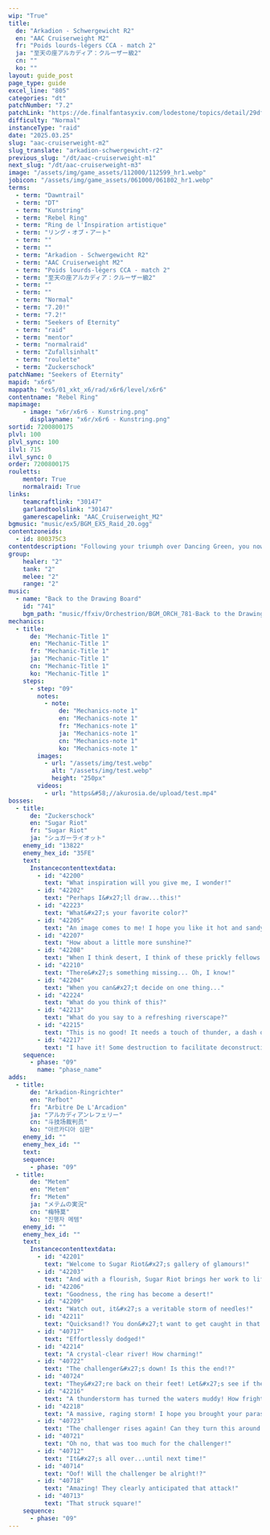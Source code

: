 ```yaml
---
wip: "True"
title:
  de: "Arkadion - Schwergewicht R2"
  en: "AAC Cruiserweight M2"
  fr: "Poids lourds-légers CCA - match 2"
  ja: "至天の座アルカディア：クルーザー級2"
  cn: ""
  ko: ""
layout: guide_post
page_type: guide
excel_line: "805"
categories: "dt"
patchNumber: "7.2"
patchLink: "https://de.finalfantasyxiv.com/lodestone/topics/detail/29df2420843d6d5efb9708a043a2b461488fa2b5"
difficulty: "Normal"
instanceType: "raid"
date: "2025.03.25"
slug: "aac-cruiserweight-m2"
slug_translate: "arkadion-schwergewicht-r2"
previous_slug: "/dt/aac-cruiserweight-m1"
next_slug: "/dt/aac-cruiserweight-m3"
image: "/assets/img/game_assets/112000/112599_hr1.webp"
jobicon: "/assets/img/game_assets/061000/061802_hr1.webp"
terms:
  - term: "Dawntrail"
  - term: "DT"
  - term: "Kunstring"
  - term: "Rebel Ring"
  - term: "Ring de l'Inspiration artistique"
  - term: "リング・オブ・アート"
  - term: ""
  - term: ""
  - term: "Arkadion - Schwergewicht R2"
  - term: "AAC Cruiserweight M2"
  - term: "Poids lourds-légers CCA - match 2"
  - term: "至天の座アルカディア：クルーザー級2"
  - term: ""
  - term: ""
  - term: "Normal"
  - term: "7.20!"
  - term: "7.2!"
  - term: "Seekers of Eternity"
  - term: "raid"
  - term: "mentor"
  - term: "normalraid"
  - term: "Zufallsinhalt"
  - term: "roulette"
  - term: "Zuckerschock"
patchName: "Seekers of Eternity"
mapid: "x6r6"
mappath: "ex5/01_xkt_x6/rad/x6r6/level/x6r6"
contentname: "Rebel Ring"
mapimage:
    - image: "x6r/x6r6 - Kunstring.png"
      displayname: "x6r/x6r6 - Kunstring.png"
sortid: 7200800175
plvl: 100
plvl_sync: 100
ilvl: 715
ilvl_sync: 0
order: 7200800175
rouletts:
    mentor: True
    normalraid: True
links:
    teamcraftlink: "30147"
    garlandtoolslink: "30147"
    gamerescapelink: "AAC_Cruiserweight_M2"
bgmusic: "music/ex5/BGM_EX5_Raid_20.ogg"
contentzoneids:
  - id: 800375C3
contentdescription: "Following your triumph over Dancing Green, you now prepare to engage your next opponent, Sugar Riot. A rebellious artist who utilizes the soul of a pudding, she manifests her imaginings with an augmented palette, devastating her foes with beautiful brutality. One can only wonder, in the art of war, will the unstoppable upstart be able to keep up with this visionary?"
group:
    healer: "2"
    tank: "2"
    melee: "2"
    range: "2"
music:
  - name: "Back to the Drawing Board"
    id: "741"
    bgm_path: "music/ffxiv/Orchestrion/BGM_ORCH_781-Back to the Drawing Board.ogg"
mechanics:
  - title:
      de: "Mechanic-Title 1"
      en: "Mechanic-Title 1"
      fr: "Mechanic-Title 1"
      ja: "Mechanic-Title 1"
      cn: "Mechanic-Title 1"
      ko: "Mechanic-Title 1"
    steps:
      - step: "09"
        notes:
          - note:
              de: "Mechanics-note 1"
              en: "Mechanics-note 1"
              fr: "Mechanics-note 1"
              ja: "Mechanics-note 1"
              cn: "Mechanics-note 1"
              ko: "Mechanics-note 1"
        images:
          - url: "/assets/img/test.webp"
            alt: "/assets/img/test.webp"
            height: "250px"
        videos:
          - url: "https&#58;//akurosia.de/upload/test.mp4"
bosses:
  - title:
      de: "Zuckerschock"
      en: "Sugar Riot"
      fr: "Sugar Riot"
      ja: "シュガーライオット"
    enemy_id: "13822"
    enemy_hex_id: "35FE"
    text:
      Instancecontenttextdata:
        - id: "42200"
          text: "What inspiration will you give me, I wonder!"
        - id: "42202"
          text: "Perhaps I&#x27;ll draw...this!"
        - id: "42223"
          text: "What&#x27;s your favorite color?"
        - id: "42205"
          text: "An image comes to me! I hope you like it hot and sandy!"
        - id: "42207"
          text: "How about a little more sunshine?"
        - id: "42208"
          text: "When I think desert, I think of these prickly fellows!"
        - id: "42210"
          text: "There&#x27;s something missing... Oh, I know!"
        - id: "42204"
          text: "When you can&#x27;t decide on one thing..."
        - id: "42224"
          text: "What do you think of this?"
        - id: "42213"
          text: "What do you say to a refreshing riverscape?"
        - id: "42215"
          text: "This is no good! It needs a touch of thunder, a dash of downpour!"
        - id: "42217"
          text: "I have it! Some destruction to facilitate deconstruction!"
    sequence:
      - phase: "09"
        name: "phase_name"
adds:
  - title:
      de: "Arkadion-Ringrichter"
      en: "Refbot"
      fr: "Arbitre De L'Arcadion"
      ja: "アルカディアンレフェリー"
      cn: "斗技场裁判员"
      ko: "아르카디아 심판"
    enemy_id: ""
    enemy_hex_id: ""
    text:
    sequence:
      - phase: "09"
  - title:
      de: "Metem"
      en: "Metem"
      fr: "Metem"
      ja: "メテムの実況"
      cn: "梅特莫"
      ko: "진행자 메템"
    enemy_id: ""
    enemy_hex_id: ""
    text:
      Instancecontenttextdata:
        - id: "42201"
          text: "Welcome to Sugar Riot&#x27;s gallery of glamours!"
        - id: "42203"
          text: "And with a flourish, Sugar Riot brings her work to life!"
        - id: "42206"
          text: "Goodness, the ring has become a desert!"
        - id: "42209"
          text: "Watch out, it&#x27;s a veritable storm of needles!"
        - id: "42211"
          text: "Quicksand!? You don&#x27;t want to get caught in that!"
        - id: "40717"
          text: "Effortlessly dodged!"
        - id: "42214"
          text: "A crystal-clear river! How charming!"
        - id: "40722"
          text: "The challenger&#x27;s down! Is this the end!?"
        - id: "40724"
          text: "They&#x27;re back on their feet! Let&#x27;s see if they can stay standing!"
        - id: "42216"
          text: "A thunderstorm has turned the waters muddy! How frightening!"
        - id: "42218"
          text: "A massive, raging storm! I hope you brought your parasols!"
        - id: "40723"
          text: "The challenger rises again! Can they turn this around!?"
        - id: "40721"
          text: "Oh no, that was too much for the challenger!"
        - id: "40712"
          text: "It&#x27;s all over...until next time!"
        - id: "40714"
          text: "Oof! Will the challenger be alright!?"
        - id: "40718"
          text: "Amazing! They clearly anticipated that attack!"
        - id: "40713"
          text: "That struck square!"
    sequence:
      - phase: "09"
---
```

